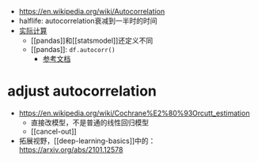 - https://en.wikipedia.org/wiki/Autocorrelation
- halflife: autocorrelation衰减到一半时的时间
- [实际计算](https://stackoverflow.com/questions/36038927/whats-the-difference-between-pandas-acf-and-statsmodel-acf)
  - [[pandas]]和[[statsmodel]]还定义不同
  - [[pandas]]: `df.autocorr()`
    - [参考文档](https://pandas.pydata.org/pandas-docs/stable/reference/api/pandas.Series.autocorr.html)
# adjust autocorrelation
- https://en.wikipedia.org/wiki/Cochrane%E2%80%93Orcutt_estimation
  - 直接改模型，不是普通的线性回归模型
  - [[cancel-out]]
- 拓展视野，[[deep-learning-basics]]中的：https://arxiv.org/abs/2101.12578
